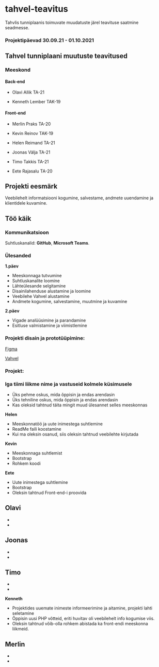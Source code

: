 # tahvel-teavitus
Tahvlis tunniplaanis toimuvate muudatuste järel teavituse saatmine seadmesse.
### Projektipäevad 30.09.21 - 01.10.2021

## Tahvel tunniplaani muutuste teavitused


### Meeskond


#### Back-end

- Olavi Allik TA-21

- Kenneth Lember TAK-19

#### Front-end

- Merlin Praks TA-20

- Kevin Reinov TAK-19

- Helen Reimand TA-21

- Joonas Välja TA-21

- Timo Takkis TA-21

- Eete Rajasalu TA-20

## Projekti eesmärk
Veebilehelt informatsiooni kogumine, salvestame, andmete uuendamine ja klientidele kuvamine. 

## Töö käik

### Kommunikatsioon
Suhtluskanalid: **GitHub**, **Microsoft Teams**.

### Ülesanded
**1.päev**
- Meeskonnaga tutvumine
- Suhtluskanalite loomine
- Lähteülesande selgitamine
- Disainilahenduse alustamine ja loomine
- Veebilehe Vahvel alustamine
- Andmete kogumine, salvestamine, muutmine ja kuvamine

**2.päev**
- Vigade analüüsimine ja parandamine
- Esitluse valmistamine ja viimistlemine

### Projekti disain ja prototüüpimine:

[Figma](https://www.figma.com/file/VAHEAb5GmQL4mIXl1sAn5q/tahvel-team-library?node-id=0%3A1)

[Vahvel](https://www.shipper.ee/tahvel/)

### Projekt:

### Iga tiimi liikme nime ja vastuseid kolmele küsimusele
- Üks pehme oskus, mida õppisin ja endas arendasin
- Üks tehniline oskus, mida õppisin ja endas arendasin
- Kas oleksid tahtnud täita mingit muud ülesannet selles meeskonnas

**Helen**
- Meeskonnatöö ja uute inimestega suhtlemine
- ReadMe faili koostamine
- Kui ma oleksin osanud, siis oleksin tahtnud veebilehte kirjutada

**Kevin**
- Meeskonnaga suhtlemist  
- Bootstrap
- Rohkem koodi

**Eete**
- Uute inimestega suhtlemine
- Bootstrap 
- Oleksin tahtnud Front-end-i proovida

**Olavi**
-
-
-

**Joonas**
-
-
-

**Timo**
-
-
-

**Kenneth**
- Projektides uuemate inimeste informeerimine ja aitamine, projekti lahti seletamine
- Õppisin uusi PHP võtteid, eriti huvitav oli veebilehelt info kogumise viis.
- Oleksin tahtnud võib-olla rohkem abistada ka front-endi meeskonna liikmeid.

**Merlin**
-
-
-
